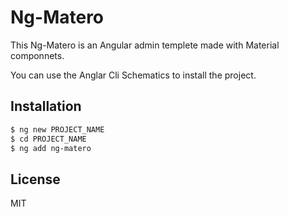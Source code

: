 # Ng-Matero

This Ng-Matero is an Angular admin templete made with Material componnets. 

You can use the Anglar Cli Schematics to install the project.

## Installation

```bash
$ ng new PROJECT_NAME
$ cd PROJECT_NAME
$ ng add ng-matero
```

## License

MIT

